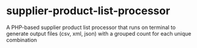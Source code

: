 # supplier-product-list-processor
A PHP-based supplier product list processor that runs on terminal to generate output files (csv, xml, json) with a grouped count for each unique combination
